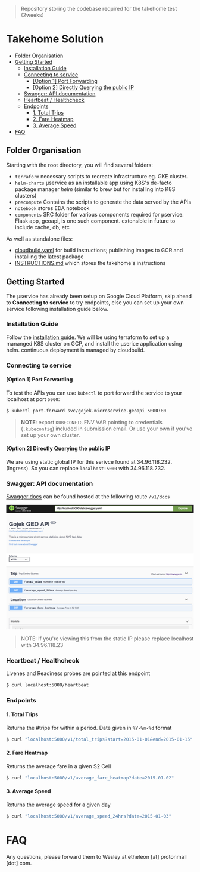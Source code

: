 > Repository storing the codebase required for the takehome test (2weeks)

# Takehome Solution

<!-- vim-markdown-toc GFM -->

  * [Folder Organisation](#folder-organisation)
  * [Getting Started](#getting-started)
    * [Installation Guide](#installation-guide)
    * [Connecting to service](#connecting-to-service)
      * [[Option 1] Port Forwarding](#option-1-port-forwarding)
      * [[Option 2] Directly Querying the public IP](#option-2-directly-querying-the-public-ip)
    * [Swagger: API documentation](#swagger-api-documentation)
    * [Heartbeat / Healthcheck](#heartbeat--healthcheck)
    * [Endpoints](#endpoints)
      * [1. Total Trips](#1-total-trips)
      * [2. Fare Heatmap](#2-fare-heatmap)
      * [3. Average Speed](#3-average-speed)
* [FAQ](#faq)

<!-- vim-markdown-toc -->

## Folder Organisation

Starting with the root directory, you will find several folders:

* `terraform` necessary scripts to recreate infrastructure eg. GKE cluster.
* `helm-charts` µservice as an installable app using K8S's de-facto package manager _helm_ (similar to brew but for installing into K8S clusters)
* `precompute` Contains the scripts to generate the data served by the APIs
* `notebook` stores EDA notebook
* `components` SRC folder for various components required for µservice. Flask app, geoapi, is one such component. extensible in future to include cache, db, etc

As well as standalone files:

* [cloudbuild.yaml](./cloudbuild.yaml) for build instructions; publishing images to GCR and installing the latest package
* [INSTRUCTIONS.md](./INSTRUCTIONS.md) which stores the takehome's instructions

## Getting Started

The µservice has already been setup on Google Cloud Platform, skip ahead to **Connecting to service** to try endpoints, else you can set up your own service following installation guide below.

### Installation Guide

Follow the [installation guide](./docs/00-introduction.md). We will be using terraform to set up a mananged K8S cluster on GCP, and install the µserice application using helm. continuous deployment is managed by cloudbuild.

### Connecting to service

#### [Option 1] Port Forwarding

To test the APIs you can use `kubectl` to port forward the service to your localhost at port `5000`:

  ```bash
  $ kubectl port-forward svc/gojek-microservice-geoapi 5000:80
  ```

  > **NOTE**: export `KUBECONFIG` ENV VAR pointing to credentials (`.kubeconfig`) included in submission email. Or use your own if you've set up your own cluster.


#### [Option 2] Directly Querying the public IP

  We are using static global IP for this serivce found at 34.96.118.232. (Ingress). So you can replace `localhost:5000` with 34.96.118.232.

### Swagger: API documentation

  [Swagger docs](https://swagger.io/docs/specification/2-0/what-is-swagger/) can be found hosted at the following route `/v1/docs`

  [![swagger_preview](./images/swagger.png)](localhost:5000/v1/docs)

> NOTE: If you're viewing this from the static IP please replace localhost with 34.96.118.23

### Heartbeat / Healthcheck

  Livenes and Readiness probes are pointed at this endpoint

  ```bash
  $ curl localhost:5000/heartbeat
  ```

### Endpoints

#### 1. Total Trips


  Returns the #trips for within a period. Date given in `%Y-%m-%d` format

  ```bash
  $ curl "localhost:5000/v1/total_trips?start=2015-01-01&end=2015-01-15"
  ```

#### 2. Fare Heatmap

  Returns the average fare in a given S2 Cell

  ```bash
  $ curl "localhost:5000/v1/average_fare_heatmap?date=2015-01-02"
  ```

#### 3. Average Speed

  Returns the average speed for a given day

  ```bash
  $ curl "localhost:5000/v1/average_speed_24hrs?date=2015-01-03"
  ```

# FAQ

Any questions, please forward them to Wesley at etheleon [at] protonmail [dot] com.
